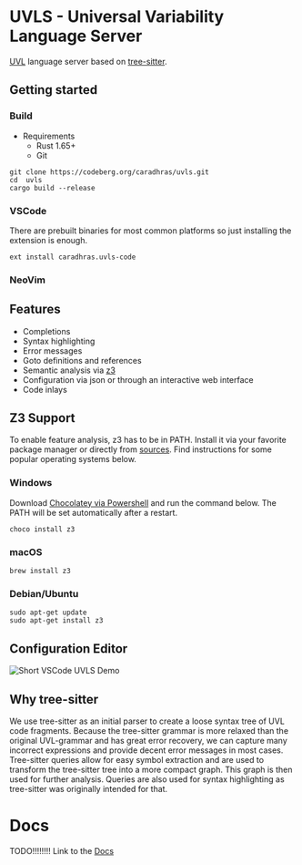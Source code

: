 # UVLS - Universal Variability Language Server
[UVL](https://github.com/Universal-Variability-Language) language server based on [tree-sitter](https://github.com/tree-sitter/tree-sitter).

## Getting started
### Build
- Requirements
    - Rust 1.65+
    - Git
```
git clone https://codeberg.org/caradhras/uvls.git
cd  uvls
cargo build --release
```

### VSCode
There are prebuilt binaries for most common platforms so just installing the extension is enough.
```
ext install caradhras.uvls-code
```
### NeoVim

## Features
- Completions
- Syntax highlighting
- Error messages
- Goto definitions and references
- Semantic analysis via [z3](https://github.com/Z3Prover/z3)
- Configuration via json or through an interactive web interface
- Code inlays


## Z3 Support
To enable feature analysis, z3 has to be in PATH. Install it via your favorite package manager or directly from [sources](https://github.com/Z3Prover/z3). Find instructions for some popular operating systems below.

### Windows
Download [Chocolatey via Powershell](https://www.liquidweb.com/kb/how-to-install-chocolatey-on-windows/) and run the command below. The PATH will be set automatically after a restart.
```
choco install z3
```

### macOS

```
brew install z3
```

### Debian/Ubuntu

```
sudo apt-get update
sudo apt-get install z3
```

## Configuration Editor
![Short VSCode UVLS Demo](img/show_editor.gif)
## Why tree-sitter
We use tree-sitter as an initial parser to create a loose syntax tree of UVL code fragments.
Because the tree-sitter grammar is more relaxed than the original UVL-grammar and has great error recovery,
we can capture many incorrect expressions and provide decent error messages in most cases.
Tree-sitter queries allow for easy symbol extraction and are used to transform the tree-sitter tree into a more compact graph.
This graph is then used for further analysis.
Queries are also used for syntax highlighting as tree-sitter was originally intended for that.


# Docs

TODO!!!!!!!!
Link to the [Docs](https://pascalfoerster.github.io/uvl-lsp/uvls)
